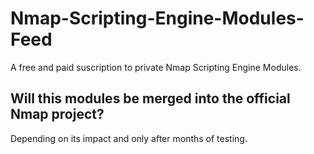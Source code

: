 # Nmap-Scripting-Engine-Modules-Feed
A free and paid suscription to private Nmap Scripting Engine Modules.

## Will this modules be merged into the official Nmap project?
Depending on its impact and only after months of testing.
